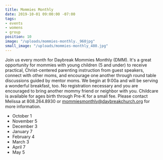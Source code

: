 ```yaml
---
title: Mommies Monthly
date: 2019-10-01 09:00:00 -07:00
tags:
- events
- womens
- group
position: 10
image: "/uploads/mommies-monthly._960jpg"
small_image: "/uploads/mommies-monthly_480.jpg"
---
```


Join us every month for Daybreak Mommies Monthly (DMM). It's a great opportunity for mommies with young children (5 and under) to receive practical, Christ-centered parenting instruction from guest speakers, connect with other moms, and encourage one another through round table discussions guided by mentor moms. We begin at 9:00a and will be serving a wonderful breakfast, too. No registration necessary and you are encouraged to bring another mommy friend or neighbor with you. Childcare is available for ages birth through Pre-K for a small fee. Please contact Melissa at 808.264.8930 or <mommiesmonthly@daybreakchurch.org> for more information.

* October 1
* November 5
* December 3
* January 7
* February 4
* March 3
* April 7
* May 5 